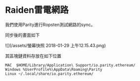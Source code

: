 # Raiden雷電網路

我們使用Parity進行Ropsten測試網路的sync。

同步後的畫面如下

![](/assets/螢幕快照 2018-01-29 上午12.15.43.png)

其區塊鏈資料存放在如下位置

```
MAC  $HOME/Library/Application\ Support/io.parity.ethereum/
Windows %UserProfile%\AppData\Roaming\Parity
Linux ~/.local/share/io.parity.ethereum/
```





